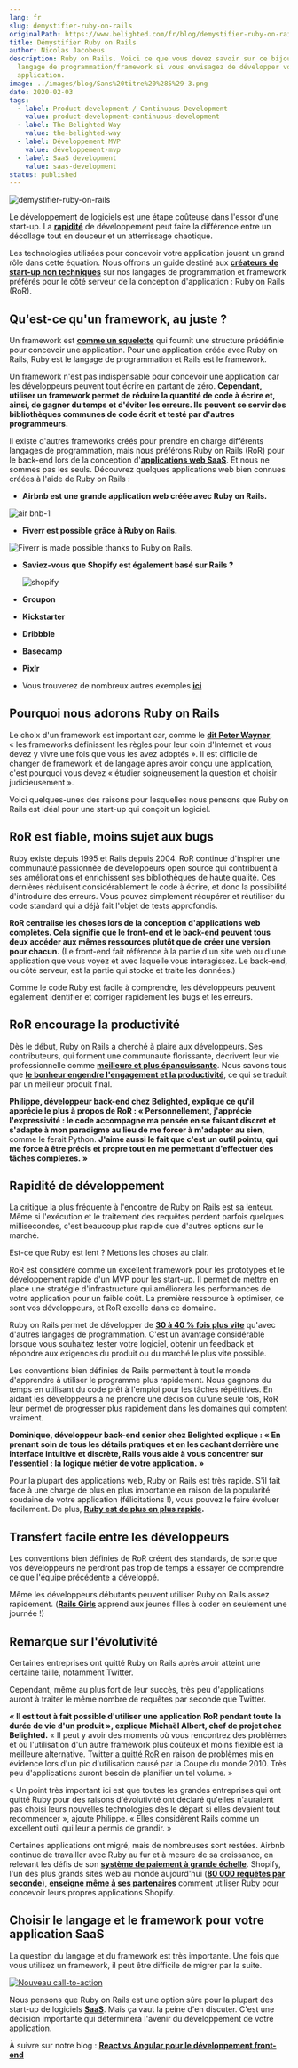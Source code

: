 ```yaml
---
lang: fr
slug: demystifier-ruby-on-rails
originalPath: https://www.belighted.com/fr/blog/demystifier-ruby-on-rails
title: Démystifier Ruby on Rails
author: Nicolas Jacobeus
description: Ruby on Rails. Voici ce que vous devez savoir sur ce bijou de
  langage de programmation/framework si vous envisagez de développer votre
  application.
image: ../images/blog/Sans%20titre%20%285%29-3.png
date: 2020-02-03
tags:
  - label: Product development / Continuous Development
    value: product-development-continuous-development
  - label: The Belighted Way
    value: the-belighted-way
  - label: Développement MVP
    value: développement-mvp
  - label: SaaS development
    value: saas-development
status: published
---
```

![demystifier-ruby-on-rails](/content/images/legacy/UZNNGEGy8eawGiWbCJgKF.png)

Le développement de logiciels est une étape coûteuse dans l'essor d'une start-up. La **[rapidité](/fr/blog/rapidite-reussite-startup)** de développement peut faire la différence entre un décollage tout en douceur et un atterrissage chaotique.

Les technologies utilisées pour concevoir votre application jouent un grand rôle dans cette équation. Nous offrons un guide destiné aux **[créateurs de start-up non techniques](/fr/blog/createurs-startup-non-techniques)** sur nos langages de programmation et framework préférés pour le côté serveur de la conception d'application : Ruby on Rails (RoR).

**Qu'est-ce qu'un framework, au juste ?**
-----------------------------------------

Un framework est **[comme un squelette](https://www.techopedia.com/definition/6005/application-framework)** qui fournit une structure prédéfinie pour concevoir une application. Pour une application créée avec Ruby on Rails, Ruby est le langage de programmation et Rails est le framework.

Un framework n'est pas indispensable pour concevoir une application car les développeurs peuvent tout écrire en partant de zéro. **Cependant, utiliser un framework permet de réduire la quantité de code à écrire et, ainsi, de gagner du temps et d'éviter les erreurs. Ils peuvent se servir des bibliothèques communes de code écrit et testé par d'autres programmeurs.**

Il existe d'autres frameworks créés pour prendre en charge différents langages de programmation, mais nous préférons Ruby on Rails (RoR) pour le back-end lors de la conception d'**[applications web SaaS](/fr/qu-est-ce-que-le-saas-guide)**. Et nous ne sommes pas les seuls. Découvrez quelques applications web bien connues créées à l'aide de Ruby on Rails :

*   **Airbnb est une grande application web créée avec Ruby on Rails.**

![air bnb-1](/content/images/legacy/oMfEntUy9gI4CXAdSxr0I.png)

  

*   **Fiverr est possible grâce à Ruby on Rails.**

![Fiverr is made possible thanks to Ruby on Rails.](/content/images/legacy/pByfg92KeYqFr8vFeOZBh.png)

*   **Saviez-vous que Shopify est également basé sur Rails ?**  
      
    ![shopify](/content/images/legacy/TNJRV6oBL7G3VE1pjh4u9.png)

*   **Groupon**
*   **Kickstarter**
*   **Dribbble**
*   **Basecamp**
*   **Pixlr**
*    Vous trouverez de nombreux autres exemples **[ici](https://skillcrush.com/2015/02/02/37-rails-sites/)**

**Pourquoi nous adorons Ruby on Rails**
---------------------------------------

Le choix d'un framework est important car, comme le [**dit Peter Wayner**](https://www.infoworld.com/article/2902242/application-development/7-reasons-why-frameworks-are-the-new-programming-languages.html?page=2), « les frameworks définissent les règles pour leur coin d'Internet et vous devez y vivre une fois que vous les avez adoptés ». Il est difficile de changer de framework et de langage après avoir conçu une application, c'est pourquoi vous devez « étudier soigneusement la question et choisir judicieusement ».

Voici quelques-unes des raisons pour lesquelles nous pensons que Ruby on Rails est idéal pour une start-up qui conçoit un logiciel.

**RoR est fiable, moins sujet aux bugs**
----------------------------------------

Ruby existe depuis 1995 et Rails depuis 2004. RoR continue d'inspirer une communauté passionnée de développeurs open source qui contribuent à ses améliorations et enrichissent ses bibliothèques de haute qualité. Ces dernières réduisent considérablement le code à écrire, et donc la possibilité d'introduire des erreurs. Vous pouvez simplement récupérer et réutiliser du code standard qui a déjà fait l'objet de tests approfondis.

**RoR centralise les choses lors de la conception d'applications web complètes. Cela signifie que le front-end et le back-end peuvent tous deux accéder aux mêmes ressources plutôt que de créer une version pour chacun.** (Le front-end fait référence à la partie d'un site web ou d'une application que vous voyez et avec laquelle vous interagissez. Le back-end, ou côté serveur, est la partie qui stocke et traite les données.)

Comme le code Ruby est facile à comprendre, les développeurs peuvent également identifier et corriger rapidement les bugs et les erreurs.

**RoR encourage la productivité**
---------------------------------

Dès le début, Ruby on Rails a cherché à plaire aux développeurs. Ses contributeurs, qui forment une communauté florissante, décrivent leur vie professionnelle comme **[meilleure et plus épanouissante](https://rubyonrails.org/doctrine/)**. Nous savons tous que **[le bonheur engendre l'engagement et la productivité](https://www.5dynamics.com/happy-employees-efficient-productive-stay-longer/)**, ce qui se traduit par un meilleur produit final.

**Philippe, développeur back-end chez Belighted, explique ce qu'il apprécie le plus à propos de RoR : « Personnellement, j'apprécie l'expressivité : le code accompagne ma pensée en se faisant discret et s'adapte à mon paradigme au lieu de me forcer à m'adapter au sien,** comme le ferait Python. **J'aime aussi le fait que c'est un outil pointu, qui me force à être précis et propre tout en me permettant d'effectuer des tâches complexes. »**

**Rapidité de développement**
-----------------------------

La critique la plus fréquente à l'encontre de Ruby on Rails est sa lenteur. Même si l'exécution et le traitement des requêtes perdent parfois quelques millisecondes, c'est beaucoup plus rapide que d'autres options sur le marché.

Est-ce que Ruby est lent ? Mettons les choses au clair.

RoR est considéré comme un excellent framework pour les prototypes et le développement rapide d'un [MVP](/fr/developpement-mvp) pour les start-up. Il permet de mettre en place une stratégie d'infrastructure qui améliorera les performances de votre application pour un faible coût. La première ressource à optimiser, ce sont vos développeurs, et RoR excelle dans ce domaine.

Ruby on Rails permet de développer de **[30 à 40 % fois plus vite](https://www.forbes.com/sites/quora/2018/04/03/is-ruby-a-dying-language/#52ede56e6a3d)** qu'avec d'autres langages de programmation. C'est un avantage considérable lorsque vous souhaitez tester votre logiciel, obtenir un feedback et répondre aux exigences du produit ou du marché le plus vite possible.

Les conventions bien définies de Rails permettent à tout le monde d'apprendre à utiliser le programme plus rapidement. Nous gagnons du temps en utilisant du code prêt à l'emploi pour les tâches répétitives. En aidant les développeurs à ne prendre une décision qu'une seule fois, RoR leur permet de progresser plus rapidement dans les domaines qui comptent vraiment.

**Dominique, développeur back-end senior chez Belighted explique : « En prenant soin de tous les détails pratiques et en les cachant derrière une interface intuitive et discrète, Rails vous aide à vous concentrer sur l'essentiel : la logique métier de votre application. »**

Pour la plupart des applications web, Ruby on Rails est très rapide. S'il fait face à une charge de plus en plus importante en raison de la popularité soudaine de votre application (félicitations !), vous pouvez le faire évoluer facilement. De plus, **[Ruby est de plus en plus rapide](https://www.speedshop.co/2017/07/11/is-ruby-too-slow-for-web-scale.html).**

**Transfert facile entre les développeurs**
-------------------------------------------

Les conventions bien définies de RoR créent des standards, de sorte que vos développeurs ne perdront pas trop de temps à essayer de comprendre ce que l'équipe précédente a développé.

Même les développeurs débutants peuvent utiliser Ruby on Rails assez rapidement. (**[Rails Girls](https://railsgirls.com/)** apprend aux jeunes filles à coder en seulement une journée !)

**Remarque sur l'évolutivité**
------------------------------

Certaines entreprises ont quitté Ruby on Rails après avoir atteint une certaine taille, notamment Twitter.

Cependant, même au plus fort de leur succès, très peu d'applications auront à traiter le même nombre de requêtes par seconde que Twitter.

**« Il est tout à fait possible d'utiliser une application RoR pendant toute la durée de vie d'un produit », explique Michaël Albert, chef de projet chez Belighted.** « Il peut y avoir des moments où vous rencontrez des problèmes et où l'utilisation d'un autre framework plus coûteux et moins flexible est la meilleure alternative. Twitter [a quitté RoR](https://www.infoq.com/news/2013/08/scaling-twitter/) en raison de problèmes mis en évidence lors d'un pic d'utilisation causé par la Coupe du monde 2010. Très peu d'applications auront besoin de planifier un tel volume. »

« Un point très important ici est que toutes les grandes entreprises qui ont quitté Ruby pour des raisons d'évolutivité ont déclaré qu'elles n'auraient pas choisi leurs nouvelles technologies dès le départ si elles devaient tout recommencer », ajoute Philippe. « Elles considèrent Rails comme un excellent outil qui leur a permis de grandir. »

Certaines applications ont migré, mais de nombreuses sont restées. Airbnb continue de travailler avec Ruby au fur et à mesure de sa croissance, en relevant les défis de son **[système de paiement à grande échelle](https://medium.com/airbnb-engineering/large-scale-payments-systems-and-ruby-on-rails-bfe5b89f6f4)**. Shopify, l'un des plus grands sites web au monde aujourd'hui (**[80 000 requêtes par seconde](https://twitter.com/dhh/status/885776244532551680?lang=en)**), **[enseigne même à ses partenaires](https://www.shopify.com/partners/blog/building-a-shopify-app-in-one-week)** comment utiliser Ruby pour concevoir leurs propres applications Shopify.

**Choisir le langage et le framework pour votre application SaaS**
------------------------------------------------------------------

La question du langage et du framework est très importante. Une fois que vous utilisez un framework, il peut être difficile de migrer par la suite.

[![Nouveau call-to-action](/content/images/legacy/Htz_P1iMXy1bwRoC6u7Xy.png)](https://cta-redirect.hubspot.com/cta/redirect/1684659/efa19144-ba00-4802-bd26-7c27dbad25ab)

Nous pensons que Ruby on Rails est une option sûre pour la plupart des start-up de logiciels **[SaaS](/fr/qu-est-ce-que-le-saas-guide)**. Mais ça vaut la peine d'en discuter. C'est une décision importante qui déterminera l'avenir du développement de votre application.

À suivre sur notre blog : **[React vs Angular pour le développement front-end](/fr/blog/front-end-react-angular)**